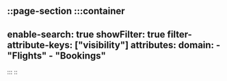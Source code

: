 ::page-section
  :::container
  ---
  enable-search: true
  showFilter: true
  filter-attribute-keys: ["visibility"]
  attributes:
    domain:
      - "Flights"
      - "Bookings"
  ---
  :::
::
